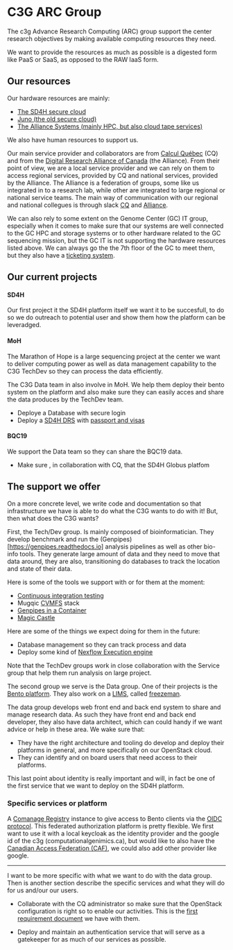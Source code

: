 # C3G ARC Group


The c3g Advance Research Computing (ARC) group support the center research objectives by making available computing resources they need.

We want to provide the resources as much as possible is a digested form like PaaS or SaaS, as opposed to the RAW IaaS form.    


## Our resources  

Our hardware resources are mainly:

* [The SD4H secure cloud](https://www.sd4health.ca/)
* [Juno (the old secure cloud)](https://esc.calculquebec.ca/auth/login/?next=/)
* [The Alliance Systems (mainly HPC, but also cloud tape services)](https://docs.alliancecan.ca/wiki/Technical_documentation)

We also have human resources to support us.

Our main service provider and collaborators are from [Calcul Québec](https://www.calculquebec.ca/) (CQ) and from the [Digital Research Alliance of Canada](https://alliancecan.ca/) (the Alliance). From their point of view, we are a local service provider and we can rely on them to access regional services, provided by CQ and national services, provided by the Alliance. The Alliance is a federation of groups, some like us integrated in to a research lab, while other are integrated to large regional or national service teams. The main way of communication with our regional and national collegues is through slack [CQ](https://calculquebec.slack.com) and [Alliance](https://alliancecan.slack.com).

We can also rely to some extent on the Genome Center (GC) IT group, especially when it comes to make sure that our systems are well connected to the GC HPC and storage systems or to other hardware related to the GC sequencing mission, but the GC IT is not supporting the hardware resources listed above. We can always go the the 7th floor of the GC to meet them, but they also have a [ticketing system](it.genome@mail.mcgill.ca>).

## Our current projects


#### SD4H

Our first project it the SD4H platform itself we want it to be succesfull, to do so we do outreach to potential user and show them how the platform can be leveradged. 

#### MoH

The Marathon of Hope is a large sequencing project at the center we want to deliver computing power as well as data management capability to the C3G TechDev so they can process the data efficiently. 

The C3G Data team in also involve in MoH. We help them deploy their bento system on the platform and also make sure they can easily acces and share the data produces by the TechDev team. 

  * Deploye a Database with secure login
  * Deploy a [SD4H DRS](https://ga4gh.github.io/data-repository-service-schemas/) with [passport and visas](https://github.com/ga4gh-duri/ga4gh-duri.github.io/blob/master/researcher_ids/ga4gh_passport_v1.md)
  



#### BQC19

We support the Data team so they can share the BQC19 data.

  * Make sure , in collaboration with CQ, that the SD4H Globus platfom 

## The support we offer

On a more concrete level, we write code and documentation so that infrastructure we have is able to do what the C3G wants to do with it! But, then what does the C3G wants?

First, the Tech/Dev group. Is mainly composed of bioinformatician. They develop benchmark and run the (Genpipes)[https://genpipes.readthedocs.io] analysis pipelines as well as other bio-info tools. They generate large amount of data and they need to move that data around, they are also, transitioning do databases to track the location and state of their data.

Here is some of the tools we support with or for them at the moment:

* [Continuous integration testing](https://jenkins.vhost38.genap.ca/)
* Mugqic [CVMFS](https://cvmfs.readthedocs.io) stack
* [Genpipes in a Container](https://hub.docker.com/r/c3genomics/genpipes/)
* [Magic Castle](https://github.com/ComputeCanada/magic_castle/)

Here are some of the things we expect doing for them in the future:

  * Database management so they can track process and data
  * Deploy some kind of [Nexflow Execution engine](https://www.nextflow.io/docs/latest/executor.html)

Note that the TechDev groups work in close collaboration with the Service group that help them run analysis on large project.

The second group we serve is the Data group. One of their projects is the [Bento platform](https://github.com/bento-platform). They also work on a [LIMS](https://en.wikipedia.org/wiki/Laboratory_information_management_system), called [freezeman](https://github.com/c3g/freezeman).

The data group develops web front end and back end system to share and manage research data. As such they have front end and back end developer, they also have data architect, which can could handy if we want advice or help in these area. We wake sure that:

* They have the right architecture and tooling do develop and deploy their platforms in general, and more specifically on our OpenStack cloud.
* They can identify and on board users that need access to their platforms.

This last point about identity is really important and will, in fact be one of the first service that we want to deploy on the SD4H platform.


### Specific services or platform

A [Comanage Registry](https://github.com/Internet2/comanage-registry) instance to give access to Bento clients via the [OIDC protocol](https://openid.net/connect/). This federated authorization platform is pretty flexible. We first want to use it with a local keycloak as the identity provider and the google id of the c3g (computationalgenimics.ca), but would like to also have the [Canadian Access Federation (CAF)](https://www.canarie.ca/identity/caf/), we could also add other provider like google.







----------------------------------------------------------

I want to be more specific with what we want to do with the data group. Then is another section describe the specific services and what they will do for us and/our our users.



  * Collaborate with the CQ administrator so make sure that the OpenStack configuration is right so to enable our activities. This is the [first requirement document](https://docs.google.com/document/d/1yC_ASp9prl9D2stVEH1ryYWroZMCQ6qo5-kWa0lZxOU/) we have with them.  


* Deploy and maintain an authentication service that will serve as a gatekeeper for as much of our services as possible.
